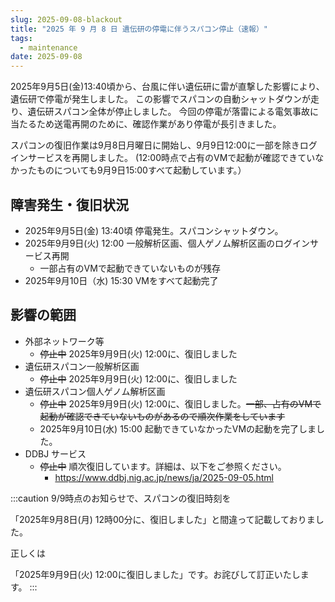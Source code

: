 ```yaml
---
slug: 2025-09-08-blackout
title: "2025 年 9 月 8 日 遺伝研の停電に伴うスパコン停止（速報）"
tags:
  - maintenance
date: 2025-09-08
---
```


2025年9月5日(金)13:40頃から、台風に伴い遺伝研に雷が直撃した影響により、遺伝研で停電が発生しました。
この影響でスパコンの自動シャットダウンが走り、遺伝研スパコン全体が停止しました。
今回の停電が落雷による電気事故に当たるため送電再開のために、確認作業があり停電が長引きました。

スパコンの復旧作業は9月8日月曜日に開始し、9月9日12:00に一部を除きログインサービスを再開しました。
(12:00時点で占有のVMで起動が確認できていなかったものについても9月9日15:00すべて起動しています。）

<!-- truncate -->

## 障害発生・復旧状況

- 2025年9月5日(金) 13:40頃 停電発生。スパコンシャットダウン。
- 2025年9月9日(火) 12:00   一般解析区画、個人ゲノム解析区画のログインサービス再開
    - 一部占有のVMで起動できていないものが残存
- 2025年9月10日（水) 15:30 VMをすべて起動完了


## 影響の範囲

- 外部ネットワーク等
    - <del>停止中</del>  2025年9月9日(火) 12:00に、復旧しました
- 遺伝研スパコン一般解析区画
    - <del>停止中</del> 2025年9月9日(火) 12:00に、復旧しました
- 遺伝研スパコン個人ゲノム解析区画
    - <del>停止中</del> 2025年9月9日(火) 12:00に、復旧しました。<del>一部、占有のVMで起動が確認できていないものがあるので順次作業をしています</del> 
    - 2025年9月10日(水) 15:00 起動できていなかったVMの起動を完了しました。
- DDBJ サービス
    - <del>停止中</del> 順次復旧しています。詳細は、以下をご参照ください。
        - https://www.ddbj.nig.ac.jp/news/ja/2025-09-05.html

:::caution
9/9時点のお知らせで、スパコンの復旧時刻を

「2025年9月8日(月) 12時00分に、復旧しました」と間違って記載しておりました。

正しくは

「2025年9月9日(火) 12:00に復旧しました」です。お詫びして訂正いたします。
:::
